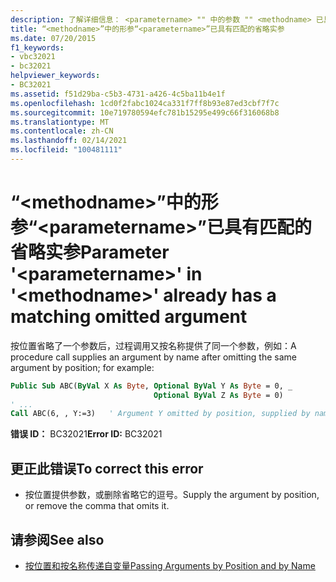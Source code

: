 ```yaml
---
description: 了解详细信息： <parametername> "" 中的参数 "" <methodname> 已具有匹配的省略实参
title: “<methodname>”中的形参“<parametername>”已具有匹配的省略实参
ms.date: 07/20/2015
f1_keywords:
- vbc32021
- bc32021
helpviewer_keywords:
- BC32021
ms.assetid: f51d29ba-c5b3-4731-a426-4c5ba11b4e1f
ms.openlocfilehash: 1cd0f2fabc1024ca331f7ff8b93e87ed3cbf7f7c
ms.sourcegitcommit: 10e719780594efc781b15295e499c66f316068b8
ms.translationtype: MT
ms.contentlocale: zh-CN
ms.lasthandoff: 02/14/2021
ms.locfileid: "100481111"
---
```

# <a name="parameter-parametername-in-methodname-already-has-a-matching-omitted-argument"></a><span data-ttu-id="cb407-103">“\<methodname>”中的形参“\<parametername>”已具有匹配的省略实参</span><span class="sxs-lookup"><span data-stu-id="cb407-103">Parameter '\<parametername>' in '\<methodname>' already has a matching omitted argument</span></span>

<span data-ttu-id="cb407-104">按位置省略了一个参数后，过程调用又按名称提供了同一个参数，例如：</span><span class="sxs-lookup"><span data-stu-id="cb407-104">A procedure call supplies an argument by name after omitting the same argument by position; for example:</span></span>  
  
```vb  
Public Sub ABC(ByVal X As Byte, Optional ByVal Y As Byte = 0, _  
                                Optional ByVal Z As Byte = 0)  
' ...  
Call ABC(6, , Y:=3)   ' Argument Y omitted by position, supplied by name.  
```  
  
 <span data-ttu-id="cb407-105">**错误 ID：** BC32021</span><span class="sxs-lookup"><span data-stu-id="cb407-105">**Error ID:** BC32021</span></span>  
  
## <a name="to-correct-this-error"></a><span data-ttu-id="cb407-106">更正此错误</span><span class="sxs-lookup"><span data-stu-id="cb407-106">To correct this error</span></span>  
  
- <span data-ttu-id="cb407-107">按位置提供参数，或删除省略它的逗号。</span><span class="sxs-lookup"><span data-stu-id="cb407-107">Supply the argument by position, or remove the comma that omits it.</span></span>  
  
## <a name="see-also"></a><span data-ttu-id="cb407-108">请参阅</span><span class="sxs-lookup"><span data-stu-id="cb407-108">See also</span></span>

- [<span data-ttu-id="cb407-109">按位置和按名称传递自变量</span><span class="sxs-lookup"><span data-stu-id="cb407-109">Passing Arguments by Position and by Name</span></span>](../programming-guide/language-features/procedures/passing-arguments-by-position-and-by-name.md)
